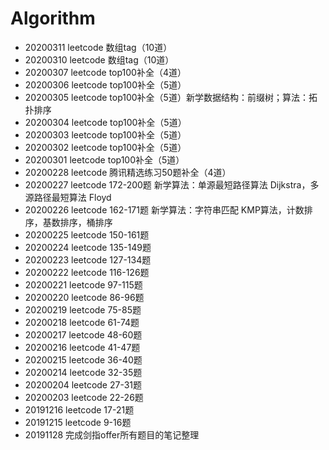 # Algorithm
* 20200311 leetcode 数组tag（10道）
* 20200310 leetcode 数组tag（10道）
* 20200307 leetcode top100补全（4道）
* 20200306 leetcode top100补全（5道）
* 20200305 leetcode top100补全（5道）新学数据结构：前缀树；算法：拓扑排序
* 20200304 leetcode top100补全（5道）
* 20200303 leetcode top100补全（5道）
* 20200302 leetcode top100补全（5道）
* 20200301 leetcode top100补全（5道）
* 20200228 leetcode 腾讯精选练习50题补全（4道）
* 20200227 leetcode 172-200题 新学算法：单源最短路径算法 Dijkstra，多源路径最短算法 Floyd
* 20200226 leetcode 162-171题 新学算法：字符串匹配 KMP算法，计数排序，基数排序，桶排序
* 20200225 leetcode 150-161题
* 20200224 leetcode 135-149题
* 20200223 leetcode 127-134题
* 20200222 leetcode 116-126题
* 20200221 leetcode 97-115题
* 20200220 leetcode 86-96题
* 20200219 leetcode 75-85题
* 20200218 leetcode 61-74题
* 20200217 leetcode 48-60题
* 20200216 leetcode 41-47题
* 20200215 leetcode 36-40题
* 20200214 leetcode 32-35题
* 20200204 leetcode 27-31题
* 20200203 leetcode 22-26题
* 20191216 leetcode 17-21题
* 20191215 leetcode 9-16题
* 20191128 完成剑指offer所有题目的笔记整理